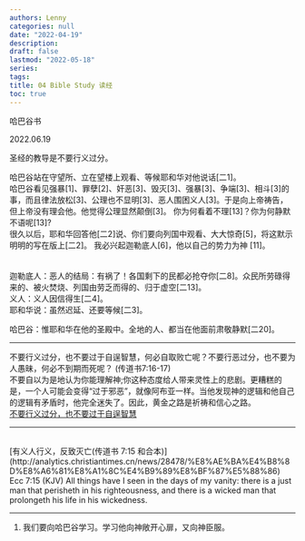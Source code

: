 ```yaml
---
authors: Lenny
categories: null
date: "2022-04-19"
description: 
draft: false
lastmod: "2022-05-18"
series: 
tags: 
title: 04 Bible Study 读经
toc: true
---
```

哈巴谷书  

<!--more-->

2022.06.19  

圣经的教导是不要行义过分。  

哈巴谷站在守望所、立在望楼上观看、等候耶和华对他说话[二1]。  
哈巴谷看见强暴[1]、罪孽[2]、奸恶[3]、毁灭[3]、强暴[3]、争端[3]、相斗[3]的事，而且律法放松[3]、公理也不显明[3]、恶人围困义人[3]。于是向上帝祷告，但上帝没有理会他。他觉得公理显然颠倒[3]。  你为何看着不理[13]？你为何静默不语呢[13]?  
很久以后，耶和华回答他[二2]说、你们要向列国中观看、大大惊奇[5]，将这默示明明的写在版上[二2]。  我必兴起迦勒底人[6]，他以自己的势力为神 [11]。  
<br />   
迦勒底人：恶人的结局：有祸了！各国剩下的民都必抢夺你[二8]。众民所劳碌得来的、被火焚烧、列国由劳乏而得的、归于虚空[二13]。  
义人：义人因信得生[二4]。  
耶和华说：虽然迟延、还要等候[二3]。  

哈巴谷：惟耶和华在他的圣殿中。全地的人、都当在他面前肃敬静默[二20]。

____  

不要行义过分，也不要过于自逞智慧，何必自取败亡呢？不要行恶过分，也不要为人愚昧，何必不到期而死呢？ (传道书7:16-17)   
不要自以为是地认为你能理解神;你这种态度给人带来灵性上的悲剧。更糟糕的是，一个人可能会变得“过于邪恶”，就像阿布亚一样。当他发现神的逻辑和他自己的逻辑有矛盾时，他完全迷失了。因此，黄金之路是祈祷和信心之路。  
[不要行义过分，也不要过于自逞智慧](https://www.sohu.com/a/452017435_100232500)  

____  

<br />  
[有义人行义，反致灭亡(传道书 7:15 和合本)](http://analytics.christiantimes.cn/news/28478/%E8%AE%BA%E4%B8%8D%E8%A6%81%E8%A1%8C%E4%B9%89%E8%BF%87%E5%88%86)  
Ecc 7:15 (KJV)  
All things have I seen in the days of my vanity: there is a just man that perisheth in his righteousness, and there is a wicked man that prolongeth his life in his wickedness.  


____  
1) 我们要向哈巴谷学习。学习他向神敞开心扉，又向神臣服。  

